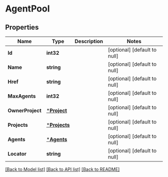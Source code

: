 # AgentPool

## Properties
Name | Type | Description | Notes
------------ | ------------- | ------------- | -------------
**Id** | **int32** |  | [optional] [default to null]
**Name** | **string** |  | [optional] [default to null]
**Href** | **string** |  | [optional] [default to null]
**MaxAgents** | **int32** |  | [optional] [default to null]
**OwnerProject** | [***Project**](project.md) |  | [optional] [default to null]
**Projects** | [***Projects**](projects.md) |  | [optional] [default to null]
**Agents** | [***Agents**](agents.md) |  | [optional] [default to null]
**Locator** | **string** |  | [optional] [default to null]

[[Back to Model list]](../README.md#documentation-for-models) [[Back to API list]](../README.md#documentation-for-api-endpoints) [[Back to README]](../README.md)



